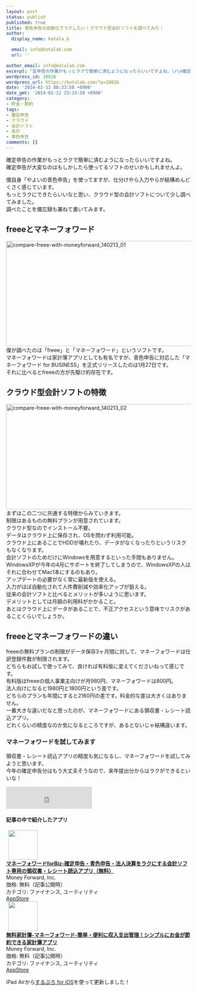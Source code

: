 ```yaml
---
layout: post
status: publish
published: true
title: 青色申告の自動化でラクしたい！クラウド型会計ソフトを調べてみた！
author:
  display_name: kotala_b

  email: info@kotalab.com
  url: ''

author_email: info@kotalab.com
excerpt: "定申告の作業がもっとラクで簡単に済むようになったらいいですよね。\r\n確定申告が大変なのはもしかしたら使ってるソフトのせいかもしれませんよ。\r\n僕自身「やよいの青色申告」を使ってますが、仕分けやら入力やらが結構めんどくさく感じています。\r\nもっとラクにできたらいいなと思い、クラウド型の会計ソフトについて少し調べてみました。\r\n調べたことを備忘録も兼ねて書いてみます。"
wordpress_id: 10826
wordpress_url: https://kotalab.com/?p=10826
date: '2014-02-13 08:33:58 +0900'
date_gmt: '2014-02-12 23:33:58 +0900'
category:
- 貯金・節約
tags:
- 確定申告
- クラウド
- 会計ソフト
- 会計
- 青色申告
comments: []
---
```

<p>確定申告の作業がもっとラクで簡単に済むようになったらいいですよね。<br />
確定申告が大変なのはもしかしたら使ってるソフトのせいかもしれませんよ。</p>
<p>僕自身「やよいの青色申告」を使ってますが、仕分けやら入力やらが結構めんどくさく感じています。<br />
もっとラクにできたらいいなと思い、クラウド型の会計ソフトについて少し調べてみました。<br />
調べたことを備忘録も兼ねて書いてみます。<br />
<!--more--></p>
<h2>freeeとマネーフォワード</h2>
<p><img src="https://kotalab.com/wp-content/uploads/compare-freee-with-moneyforward_140213_01-546x286.png" alt="compare-freee-with-moneyforward_140213_01" width="546" height="286" class="alignnone size-large wp-image-10823" /><br />
僕が調べたのは「freee」と「マネーフォワード」というソフトです。<br />
マネーフォワードは家計簿アプリとしても有名ですが、青色申告に対応した「マネーフォワード for BUSINESS」を正式リリースしたのは1月27日です。<br />
それに比べるとfreeeの方が先駆け的存在です。</p>
<h2>クラウド型会計ソフトの特徴</h2>
<p><img src="https://kotalab.com/wp-content/uploads/compare-freee-with-moneyforward_140213_02-546x286.png" alt="compare-freee-with-moneyforward_140213_02" width="546" height="286" class="alignnone size-large wp-image-10824" /><br />
まずはこの二つに共通する特徴からみていきます。<br />
制限はあるものの無料プランが用意されています。<br />
クラウド型なのでインストール不要。<br />
データはクラウド上に保存され、OSを問わず利用可能。<br />
クラウド上にあることでHDDが壊れたり、データがなくなったりというリスクもなくなります。<br />
会計ソフトのためだけにWindowsを用意するといった手間もありません。<br />
WindowsXPが今年の4月にサポートを終了してしまうので、WindowsXPの人はそれに合わせてMac1本にするのもあり。<br />
アップデートの必要がなく常に最新版を使える。<br />
<span class="b">入力がほぼ自動化されて人件費削減や効率化アップが狙える。</span><br />
従来の会計ソフトと比べるとメリットが多いように思います。<br />
デメリットとしては月額の利用料がかかること。<br />
あとはクラウド上にデータがあることで、不正アクセスという意味でリスクがあることくらいでしょうか。</p>
<h2>freeeとマネーフォワードの違い</h2>
<p>freeeの無料プランの制限がデータ保存3ヶ月間に対して、マネーフォワードは仕訳登録件数が制限されます。<br />
どちらもお試しで使ってみて、良ければ有料版に変えてくださいねって感じです。<br />
有料版はfreeeの個人事業主向けが月980円、マネーフォワードは800円。<br />
法人向けになると1980円と1800円という差です。<br />
どちらのプランも年間にすると2160円の差です。料金的な差は大きくはありません。<br />
一番大きな違いだなと思ったのが、マネーフォワードにある領収書・レシート読込アプリ。<br />
どれくらいの精度なのか気になるところですが、あるとないじゃ結構違います。</p>
<h3>マネーフォワードを試してみます</h3>
<p>領収書・レシート読込アプリの精度も気になるし、マネーフォワードを試してみようと思います。<br />
今年の確定申告分はもう大丈夫そうなので、来年提出分からはラクができるといいな！</p>
<p><iframe frameborder="0" allowtransparency="true" height="60" width="234" marginheight="0" scrolling="no" src="http://ad.jp.ap.valuecommerce.com/servlet/htmlbanner?sid=2967684&pid=882545490" marginwidth="0"><script language="javascript" src="http://ad.jp.ap.valuecommerce.com/servlet/jsbanner?sid=2967684&pid=882545490"></script><br />
<noscript><a href="https://ck.jp.ap.valuecommerce.com/servlet/referral?sid=2967684&pid=882545490" target="_blank" ><img src="http://ad.jp.ap.valuecommerce.com/servlet/gifbanner?sid=2967684&pid=882545490" height="60" width="234" border="0"></a></noscript>
<p></iframe></p>
<h4 class="app">記事の中で紹介したアプリ</h4>
<div class="applink">
<div class="applinkimg"><a href="https://itunes.apple.com/jp/app/manefowadoforbiz-que-ding/id794972941?mt=8&uo=4&at=10l4yU" rel="nofollow" target="_blank"><img hspace="6" src="http://a1243.phobos.apple.com/us/r30/Purple/v4/d6/2a/e3/d62ae3d6-ae39-701a-4a11-fd850926160e/mzl.otkzphkt.png" width="80" /></a></div>
<div class="applinktext">
<div class="applinktitle"><strong><a href="https://itunes.apple.com/jp/app/manefowadoforbiz-que-ding/id794972941?mt=8&uo=4&at=10l4yU" rel="nofollow" target="_blank">マネーフォワードforBiz-確定申告・青色申告・法人決算をラクにする会計ソフト専用の領収書・レシート読込アプリ（無料）</a></strong></div>
<div class="applinkinfo">Money Forward, Inc.</div>
<div class="applinkinfo">価格: 無料（記事公開時）</div>
<div class="applinkinfo">カテゴリ: ファイナンス, ユーティリティ</div>
</div>
<div class="clear"></div>
<div class="appstorelink"><a href="https://itunes.apple.com/jp/app/manefowadoforbiz-que-ding/id794972941?mt=8&uo=4&at=10l4yU" rel="nofollow" target="_blank">AppStore</a></div>
</div>
<div class="applink">
<div class="applinkimg"><a href="https://itunes.apple.com/jp/app/wu-liao-jia-ji-bu-manefowado/id594145971?mt=8&uo=4&at=10l4yU" rel="nofollow" target="_blank"><img hspace="6" src="http://a475.phobos.apple.com/us/r30/Purple4/v4/32/25/59/322559b0-dac9-652a-4eb5-488a3e8d3497/mzl.noucrusm.png" width="80" /></a></div>
<div class="applinktext">
<div class="applinktitle"><strong><a href="https://itunes.apple.com/jp/app/wu-liao-jia-ji-bu-manefowado/id594145971?mt=8&uo=4&at=10l4yU" rel="nofollow" target="_blank">無料家計簿-マネーフォワード-簡単・便利に収入支出管理！シンプルにお金が節約できる家計簿アプリ</a></strong></div>
<div class="applinkinfo">Money Forward, Inc.</div>
<div class="applinkinfo">価格: 無料（記事公開時）</div>
<div class="applinkinfo">カテゴリ: ファイナンス, ユーティリティ</div>
</div>
<div class="clear"></div>
<div class="appstorelink"><a href="https://itunes.apple.com/jp/app/wu-liao-jia-ji-bu-manefowado/id594145971?mt=8&uo=4&at=10l4yU" rel="nofollow" target="_blank">AppStore</a></div>
</div>
<p>iPad Airから<a href="https://itunes.apple.com/jp/app/surupuro-for-ios-buroguedita/id436676299?mt=8&uo=4&at=10l4yU" rel="nofollow" target="_blank">するぷろ for iOS</a>を使って更新しました！</p>
